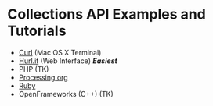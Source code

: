 # Collections API Examples and Tutorials
- <a href="curl.md">Curl</a> (Mac OS X Terminal)
- <a href="web.md">Hurl.it</a> (Web Interface) ***Easiest***
- PHP (TK)
- <a href="processing/">Processing.org</a>
- <a href="ruby.rb">Ruby</a>
- OpenFrameworks (C++) (TK)

